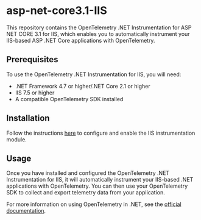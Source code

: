 # asp-net-core3.1-IIS

This repository contains the OpenTelemetry .NET Instrumentation for ASP NET CORE 3.1 for IIS, which enables you to automatically instrument your IIS-based ASP .NET Core applications with OpenTelemetry.

## Prerequisites

To use the OpenTelemetry .NET Instrumentation for IIS, you will need:

- .NET Framework 4.7 or higher/.NET Core 2.1 or higher
- IIS 7.5 or higher
- A compatible OpenTelemetry SDK installed

## Installation

Follow the instructions [here](https://github.com/open-telemetry/opentelemetry-dotnet-instrumentation/blob/main/docs/iis-instrumentation.md) to configure and enable the IIS instrumentation module.

## Usage

Once you have installed and configured the OpenTelemetry .NET Instrumentation for IIS, it will automatically instrument your IIS-based .NET applications with OpenTelemetry. You can then use your OpenTelemetry SDK to collect and export telemetry data from your application.

For more information on using OpenTelemetry in .NET, see the [official documentation](https://opentelemetry.io/docs/dotnet/).

